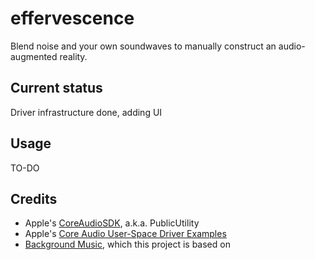 # effervescence
Blend noise and your own soundwaves to manually construct an audio-augmented reality.

## Current status
Driver infrastructure done, adding UI

## Usage
TO-DO

## Credits
- Apple's [CoreAudioSDK](https://github.com/nerrons/CoreAudioSDK), a.k.a. PublicUtility
- Apple's [Core Audio User-Space Driver Examples](https://developer.apple.com/library/archive/samplecode/AudioDriverExamples/Introduction/Intro.html#//apple_ref/doc/uid/DTS40013590)
- [Background Music](https://github.com/kyleneideck/BackgroundMusic), which this project is based on
